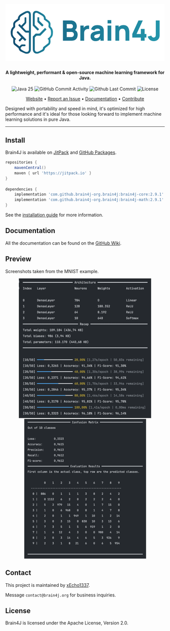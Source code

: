 <h1 align="center">
  <br>
  <img height="180" src="assets/brain4j-logo.svg" alt="Brain4J Logo">
</h1>

<h4 align="center">A lightweight, performant & open-source machine learning framework for Java.</h4>

<p align="center">
    <img alt="Java 25" src="https://img.shields.io/badge/java-25-red">
    <img alt="GitHub Commit Activity" src="https://img.shields.io/github/commit-activity/m/brain4j-org/brain4j"/>
    <img alt="Github Last Commit" src="https://img.shields.io/github/last-commit/brain4j-org/brain4j"/>
    <img alt="License" src="https://img.shields.io/github/license/brain4j-org/brain4j">
</p>

<p align="center">
    <a href="https://brain4j.org">Website</a> •
    <a href="https://github.com/brain4j-org/brain4j/issues/new?template=Blank+issue">Report an Issue</a> •
    <a href="https://github.com/brain4j-org/brain4j/wiki">Documentation</a> •
    <a href="https://github.com/brain4j-org/brain4j/blob/3.0/CONTRIBUTING.md">Contribute</a>
</p>

Designed with portability and speed in mind, it's optimized for high performance and it's ideal for those looking forward
to implement machine learning solutions in pure Java.

---

## Install

Brain4J is available on [JitPack](https://jitpack.io) and [GitHub Packages](https://github.com/brain4j-org/brain4j/packages).

```groovy
repositories {
    mavenCentral()
    maven { url 'https://jitpack.io' }
}

dependencies {
    implementation 'com.github.brain4j-org.brain4j:brain4j-core:2.9.1'
    implementation 'com.github.brain4j-org.brain4j:brain4j-math:2.9.1'
}
```

See the [installation guide](https://github.com/brain4j-org/brain4j/wiki/Installation) for more information.


## Documentation

All the documentation can be found on the [GitHub Wiki](https://github.com/brain4j-org/brain4j/wiki).

## Preview

Screenshots taken from the MNIST example.

<p align="center">
  <img height="440" src="assets/preview-1.png" alt="Training" />
  <img height="440" src="assets/preview-2.png" alt="Confusion Matrix" />
</p>

## Contact

This project is maintained by [xEcho1337](https://github.com/xEcho1337).

Message `contact@brain4j.org` for business inquiries.

## License

Brain4J is licensed under the Apache License, Version 2.0.
